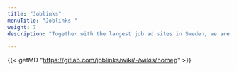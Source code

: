 ```yaml
---
title: "Joblinks"
menuTitle: "Joblinks "
weight: 7
description: "Together with the largest job ad sites in Sweden, we are running a pilot project to gather all jobs in one place."

---
```


{{< getMD "https://gitlab.com/joblinks/wiki/-/wikis/homep" >}}